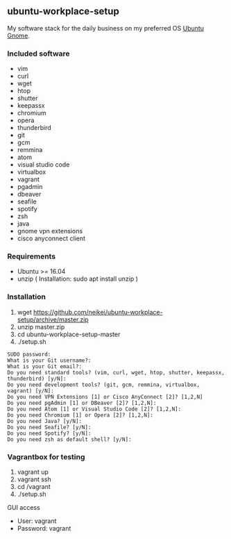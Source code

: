 ## ubuntu-workplace-setup

My software stack for the daily business on my preferred OS [Ubuntu Gnome](https://ubuntugnome.org/).

### Included software
- vim
- curl
- wget
- htop
- shutter
- keepassx
- chromium
- opera
- thunderbird
- git
- gcm
- remmina
- atom
- visual studio code
- virtualbox
- vagrant
- pgadmin
- dbeaver
- seafile
- spotify
- zsh
- java
- gnome vpn extensions
- cisco anyconnect client

### Requirements

- Ubuntu >= 16.04
- unzip ( Installation: sudo apt install unzip )

### Installation

1. wget https://github.com/neikei/ubuntu-workplace-setup/archive/master.zip
2. unzip master.zip
3. cd ubuntu-workplace-setup-master
4. ./setup.sh
```
SUDO password:
What is your Git username?:
What is your Git email?:
Do you need standard tools? (vim, curl, wget, htop, shutter, keepassx, thunderbird) [y/N]:
Do you need development tools? (git, gcm, remmina, virtualbox, vagrant) [y/N]:
Do you need VPN Extensions [1] or Cisco AnyConnect [2]? [1,2,N]
Do you need pgAdmin [1] or DBeaver [2]? [1,2,N]:
Do you need Atom [1] or Visual Studio Code [2]? [1,2,N]:
Do you need Chromium [1] or Opera [2]? [1,2,N]:
Do you need Java? [y/N]:
Do you need Seafile? [y/N]:
Do you need Spotify? [y/N]:
Do you need zsh as default shell? [y/N]:
```

### Vagrantbox for testing

1. vagrant up
2. vagrant ssh
3. cd /vagrant
4. ./setup.sh

GUI access
- User: vagrant
- Password: vagrant
